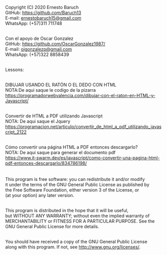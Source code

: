 Copyright (C) 2020 Ernesto Baruch<br>
GitHub:       https://github.com/Baruch13<br>
E-mail:       ernestobaruch15@gmail.com<br>
WhatsApp:     (+57)311 711748<br><br>

Con el apoyo de Oscar Gonzalez<br>
GitHub:       https://github.com/OscarGonzalez1987/<br>
E-mail:       oigonzalezp@gmail.com<br>
WhatsApp:     (+57)322 8858439<br><br>

Lessons:<br><br>

DIBUJAR USANDO EL RATÓN O EL DEDO CON HTML<br>
NOTA:De aqui saque le codigo de la pizarra<br>
https://programadorwebvalencia.com/dibujar-con-el-raton-en-HTML-y-Javascript/<br><br>

Convertir de HTML a PDF utilizando Javascript<br>
NOTA: De aqui saque el Jquery<br>
https://programacion.net/articulo/convertir_de_html_a_pdf_utilizando_javascript_2122<br><br>

Cómo convertir una página HTML a PDF entonces descargarlo?<br>
NOTA: De aqui saque para generar el documento pdf<br>
https://www.it-swarm.dev/es/javascript/como-convertir-una-pagina-html-pdf-entonces-descargarlo/834786198/<br><br><br>
This program is free software: you can redistribute it and/or modify<br>
it under the terms of the GNU General Public License as published by<br>
the Free Software Foundation, either version 3 of the License, or<br>
(at your option) any later version.<br><br>

This program is distributed in the hope that it will be useful,<br>
but WITHOUT ANY WARRANTY; without even the implied warranty of<br>
MERCHANTABILITY or FITNESS FOR A PARTICULAR PURPOSE.  See the<br>
GNU General Public License for more details.<br><br>

You should have received a copy of the GNU General Public License<br>
along with this program.  If not, see <http://www.gnu.org/licenses/>.<br><br>


